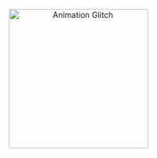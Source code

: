 <p align = "center">
  <img src = "https://user-images.githubusercontent.com/82426895/159197006-aaffdd4e-fe84-47c7-b29c-43ccb173089a.gif" width = 250 alt = "Animation Glitch"/>
</p>
